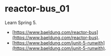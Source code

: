 # reactor-bus_01
Learn Spring 5.
* [https://www.baeldung.com/reactor-bus](https://www.baeldung.com/reactor-bus).
* [https://www.baeldung.com/junit-5-runwith](https://www.baeldung.com/junit-5-runwith).
